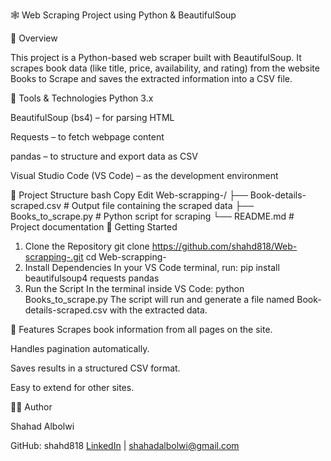 🕸️ Web Scraping Project using Python & BeautifulSoup

📌 Overview

This project is a Python-based web scraper built with BeautifulSoup. It scrapes book data (like title, price, availability, and rating) from the website Books to Scrape and saves the extracted information into a CSV file.

🧰 Tools & Technologies
Python 3.x

BeautifulSoup (bs4) – for parsing HTML

Requests – to fetch webpage content

pandas – to structure and export data as CSV

Visual Studio Code (VS Code) – as the development environment

📂 Project Structure
bash
Copy
Edit
Web-scrapping-/
├── Book-details-scraped.csv     # Output file containing the scraped data
├── Books_to_scrape.py           # Python script for scraping
└── README.md                    # Project documentation
🚀 Getting Started
1. Clone the Repository
git clone https://github.com/shahd818/Web-scrapping-.git
cd Web-scrapping-
2. Install Dependencies
In your VS Code terminal, run:
pip install beautifulsoup4 requests pandas
3. Run the Script
In the terminal inside VS Code:
python Books_to_scrape.py
The script will run and generate a file named Book-details-scraped.csv with the extracted data.

📝 Features
Scrapes book information from all pages on the site.

Handles pagination automatically.

Saves results in a structured CSV format.

Easy to extend for other sites.

👩‍💻 Author

Shahad Albolwi

GitHub: shahd818
[LinkedIn](https://www.linkedin.com/in/shahad-hassan-562451297?utm_source=share&utm_campaign=share_via&utm_content=profile&utm_medium=ios_app) | shahadalbolwi@gmail.com
